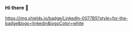 ### Hi there 👋

https://img.shields.io/badge/LinkedIn-0077B5?style=for-the-badge&logo=linkedin&logoColor=white
<a href="https://www.linkedin.com/in/brunotebex/"></a>

<!--
**Brunotbx/Brunotbx** is a ✨ _special_ ✨ repository because its `README.md` (this file) appears on your GitHub profile.

Here are some ideas to get you started:

- 🔭 I’m currently working on ...
- 🌱 I’m currently learning ...
- 👯 I’m looking to collaborate on ...
- 🤔 I’m looking for help with ...
- 💬 Ask me about ...
- 📫 How to reach me: ...
- 😄 Pronouns: ...
- ⚡ Fun fact: ...
-->
